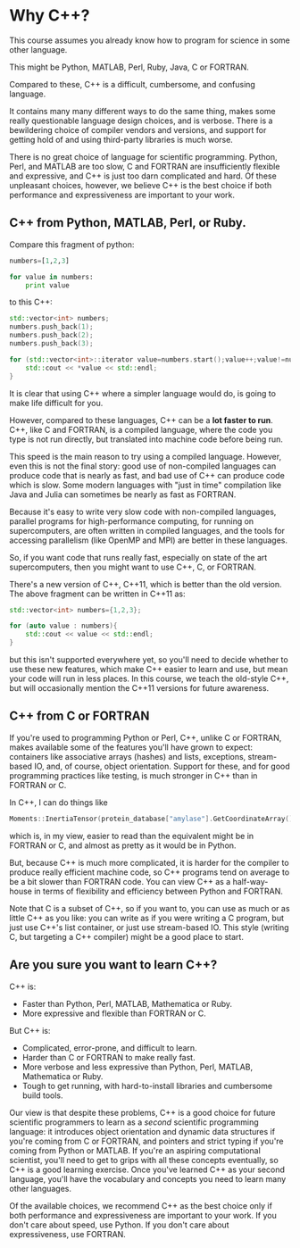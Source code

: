 Why C++?
========

This course assumes you already know how to program for science in some other language.

This might be Python, MATLAB, Perl, Ruby, Java, C or FORTRAN.

Compared to these, C++ is a difficult, cumbersome, and confusing language. 

It contains many many different ways to do the same thing, makes some really questionable language design choices,
and is verbose. There is a bewildering choice of compiler vendors and versions, and support for
getting hold of and using third-party libraries is much worse.

There is no great choice of language for scientific programming. Python, Perl, and MATLAB are too slow, C and FORTRAN are insufficiently flexible and expressive, and C++ is just too darn complicated and hard. Of these unpleasant choices, however, we believe C++ is the best choice if both performance and expressiveness are important to your work.

C++ from Python, MATLAB, Perl, or Ruby.
---------------------------------------

Compare this fragment of python:

``` python
numbers=[1,2,3]

for value in numbers:
	print value
```

to this C++:

``` C++
std::vector<int> numbers;
numbers.push_back(1);
numbers.push_back(2);
numbers.push_back(3);

for (std::vector<int>::iterator value=numbers.start();value++;value!=numbers.end()){
	std::cout << *value << std::endl;
}
```

It is clear that using C++ where a simpler language would do, is going to make life difficult for you.

However, compared to these languages, C++ can be a **lot faster to run**. C++, like C and FORTRAN, is a compiled language,
where the code you type is not run directly, but translated into machine code before being run.

This speed is the main reason to try using a compiled language. However, even this is not the final story: good use of
non-compiled languages can produce code that is nearly as fast, and bad use of C++ can produce code which is slow.
Some modern languages with "just in time" compilation like Java and Julia can sometimes be nearly as fast as FORTRAN.

Because it's easy to write very slow code with non-compiled languages, parallel programs for high-performance computing,
for running on supercomputers, are often written in compiled languages, and the tools for accessing parallelism (like OpenMP and MPI)
are better in these languages.

So, if you want code that runs really fast, especially on state of the art supercomputers, then you might want to use C++, C, or FORTRAN.

There's a new version of C++, C++11, which is better than the old version. The above fragment can be written in C++11 as:

``` C++
std::vector<int> numbers={1,2,3};

for (auto value : numbers){
	std::cout << value << std::endl;
}
```

but this isn't supported everywhere yet, so you'll need to decide
whether to use these new features, which make C++ easier to learn and use, but mean your code will run in less places. In this course, 
we teach the old-style C++, but will occasionally mention the C++11 versions for future awareness.

C++ from C or FORTRAN
---------------------

If you're used to programming Python or Perl, C++, unlike C or FORTRAN, makes available some of the features you'll have grown to expect: containers like
associative arrays (hashes) and lists, exceptions, stream-based IO, and, of course, object orientation. Support for these, and for good programming
practices like testing, is much stronger in C++ than in FORTRAN or C.

In C++, I can do things like

``` c++
Moments::InertiaTensor(protein_database["amylase"].GetCoordinateArray());
```

which is, in my view, easier to read than the equivalent might be in FORTRAN or C, and almost as pretty as it would be in Python.

But, because C++ is much more complicated, it is harder for the compiler to produce really efficient machine code, so C++ programs tend on average to be a bit slower
than FORTRAN code. You can view C++ as a half-way-house in terms of flexibility and efficiency between Python and FORTRAN.

Note that C is a subset of C++, so if you want to, you can use as much or as little C++ as you like: you can write as if you were writing a C program, but just use C++'s list
container, or just use stream-based IO. This style (writing C, but targeting a C++ compiler) might be a good place to start.

Are you sure you want to learn C++?
-----------------------------------

C++ is:

* Faster than Python, Perl, MATLAB, Mathematica or Ruby.
* More expressive and flexible than FORTRAN or C.

But C++ is:

* Complicated, error-prone, and difficult to learn.
* Harder than C or FORTRAN to make really fast.
* More verbose and less expressive than Python, Perl, MATLAB, Mathematica or Ruby.
* Tough to get running, with hard-to-install libraries and cumbersome build tools.

Our view is that despite these problems, C++ is a good choice for future scientific programmers to learn as a *second* scientific programming language: 
it introduces object orientation and dynamic data structures if you're coming from C or FORTRAN, 
and pointers and strict typing if you're coming from Python or MATLAB. 
If you're an aspiring computational scientist, you'll need to get to grips with all these concepts
eventually, so C++ is a good learning exercise. Once you've learned C++ as your second language, 
you'll have the vocabulary and concepts you need to learn many other languages.

Of the available choices, we recommend C++ as the best choice only if both performance and
expressiveness are important to your work. If you don't care about speed, use Python.
If you don't care about expressiveness, use FORTRAN.